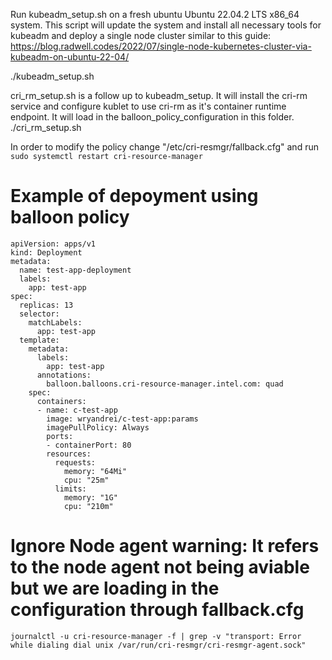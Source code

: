 Run kubeadm_setup.sh on a fresh ubuntu Ubuntu 22.04.2 LTS x86_64 system. This script will update the system and install all necessary tools for kubeadm and deploy a single node cluster similar to this guide:
https://blog.radwell.codes/2022/07/single-node-kubernetes-cluster-via-kubeadm-on-ubuntu-22-04/

./kubeadm_setup.sh

cri_rm_setup.sh is a follow up to kubeadm_setup. It will install the cri-rm service and configure kublet to use cri-rm as it's container runtime endpoint. It will load in the balloon_policy_configuration in this folder.
./cri_rm_setup.sh

In order to modify the policy change "/etc/cri-resmgr/fallback.cfg" and run 
```sudo systemctl restart cri-resource-manager```

# Example of depoyment using balloon policy

```
apiVersion: apps/v1
kind: Deployment
metadata:
  name: test-app-deployment
  labels:
    app: test-app
spec:
  replicas: 13
  selector:
    matchLabels:
      app: test-app
  template:
    metadata:
      labels:
        app: test-app
      annotations:
        balloon.balloons.cri-resource-manager.intel.com: quad
    spec:
      containers:
      - name: c-test-app
        image: wryandrei/c-test-app:params
        imagePullPolicy: Always
        ports:
        - containerPort: 80
        resources: 
          requests:
            memory: "64Mi"
            cpu: "25m"
          limits:
            memory: "1G"
            cpu: "210m" 
```

# Ignore Node agent warning: It refers to the node agent not being aviable but we are loading in the configuration through fallback.cfg
```journalctl -u cri-resource-manager -f | grep -v "transport: Error while dialing dial unix /var/run/cri-resmgr/cri-resmgr-agent.sock"```
